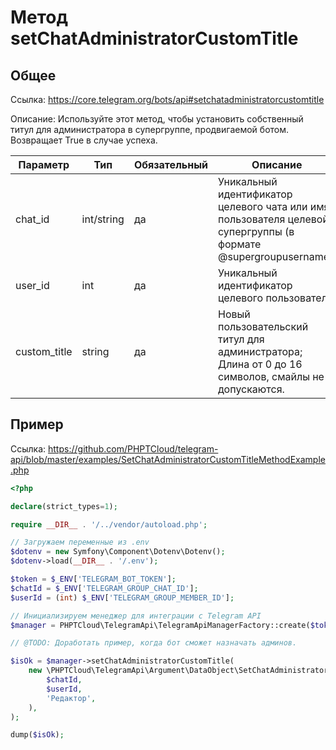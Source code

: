 # Метод setChatAdministratorCustomTitle

## Общее

Ссылка: https://core.telegram.org/bots/api#setchatadministratorcustomtitle

Описание:
Используйте этот метод, чтобы установить собственный титул для администратора в супергруппе, продвигаемой ботом. Возвращает True в случае успеха.

| Параметр     | Тип        | Обязательный | Описание                                                                                                         |
|--------------|------------|--------------|------------------------------------------------------------------------------------------------------------------|
| chat_id      | int/string | да           | Уникальный идентификатор целевого чата или имя пользователя целевой супергруппы (в формате @supergroupusername). |
| user_id      | int        | да           | Уникальный идентификатор целевого пользователя.                                                                  |
| custom_title | string     | да           | Новый пользовательский титул для администратора; Длина от 0 до 16 символов, смайлы не допускаются.               |


## Пример

Ссылка: https://github.com/PHPTCloud/telegram-api/blob/master/examples/SetChatAdministratorCustomTitleMethodExample.php

```php
<?php

declare(strict_types=1);

require __DIR__ . '/../vendor/autoload.php';

// Загружаем переменные из .env
$dotenv = new Symfony\Component\Dotenv\Dotenv();
$dotenv->load(__DIR__ . '/.env');

$token = $_ENV['TELEGRAM_BOT_TOKEN'];
$chatId = $_ENV['TELEGRAM_GROUP_CHAT_ID'];
$userId = (int) $_ENV['TELEGRAM_GROUP_MEMBER_ID'];

// Инициализируем менеджер для интеграции с Telegram API
$manager = PHPTCloud\TelegramApi\TelegramApiManagerFactory::create($token);

// @TODO: Доработать пример, когда бот сможет назначать админов.

$isOk = $manager->setChatAdministratorCustomTitle(
    new \PHPTCloud\TelegramApi\Argument\DataObject\SetChatAdministratorCustomTitleArgument(
        $chatId,
        $userId,
        'Редактор',
    ),
);

dump($isOk);
```
